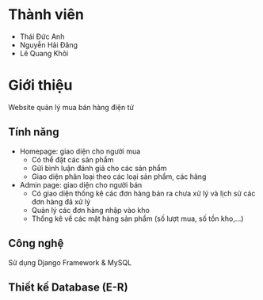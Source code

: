 # Thành viên

 - Thái Đức Anh
 - Nguyễn Hải Đăng
 - Lê Quang Khôi
# Giới thiệu
Website quản lý mua bán hàng điện tử
## Tính năng
- Homepage: giao diện cho người mua
	- Có thể đặt các sản phẩm
	- Gửi bình luận đánh giả cho các sản phẩm
	- Giao diện phân loại theo các loại sản phẩm, các hãng
- Admin page: giao diện cho người bán
	- Có giao diện thống kê các đơn hàng bán ra chưa xử lý và lịch sử các đơn hàng đã xử lý
	- Quản lý các đơn hàng nhập vào kho
	- Thống kê về các mặt hàng sản phẩm (số lượt mua, số tồn kho,...)

## Công nghệ
Sử dụng Django Framework & MySQL
## Thiết kế Database (E-R)

